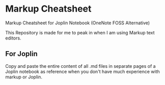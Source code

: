 # Markup Cheatsheet
Markup Cheatsheet for Joplin Notebook (OneNote FOSS Alternative)

This Repository is made for me to peak in when I am using Markup text editors.

## For Joplin
Copy and paste the entire content of all .md files in separate pages of a Joplin notebook as reference when you don't have much experience with markup or Joplin.
